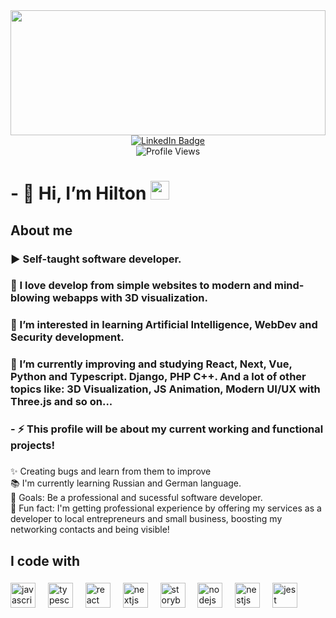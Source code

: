 <div id="banner" align="center">
  <img src = "https://media.giphy.com/media/5YgvUvKvDiQVUdZxLX/giphy.gif" width="100%" height="200px" />
</div>
<div id="badges" align="center">
  <a href="https://www.linkedin.com/in/hiltonparreiradev/">
  <img src="https://img.shields.io/badge/LinkedIn-blue?style=for-the-badge&logo=linkedin&logoColor=white" alt="LinkedIn Badge"/>
  </a>
</div>
<div id="prof-cnt" align="center">
  <img src="https://komarev.com/ghpvc/?username=Hill-xor&style=flat-square&color=blue" alt="Profile Views"/>
</div>
<h1>
  - 👋 Hi, I’m Hilton
  <img src="https://media.giphy.com/media/hvRJCLFzcasrR4ia7z/giphy.gif" width="30px"/>
</h1>

###
<h2 align="left">About me</h2>

###
<p> <h3>▶️ Self-taught software developer.</h3></p>
<p> <h3>🔭 I love develop from simple websites to modern and mind-blowing webapps with 3D visualization.</h3></p>
<p> <h3>👀 I’m interested in learning Artificial Intelligence, WebDev and Security development. </h3></p>
<p> <h3>🌱 I’m currently improving and studying React, Next, Vue, Python and Typescript.  Django, PHP C++. And a lot of other topics like: 3D Visualization, JS Animation, Modern UI/UX with Three.js and so on...</h3> </p>
<h3> - ⚡ This profile will be about my current working and functional projects!</h3>

###

<p align="left">✨ Creating bugs and learn from them to improve<br>📚 I'm currently learning Russian and German language.<br>🎯 Goals: Be a professional and sucessful software developer.
  <br>🎲 Fun fact: I'm getting professional experience by offering my services as a developer to local entrepreneurs and small business, boosting my networking contacts and being visible! </p>

###

<h2 align="left">I code with</h2>

###

<div align="left">
  <img src="https://cdn.jsdelivr.net/gh/devicons/devicon/icons/javascript/javascript-original.svg" height="40" alt="javascript logo"  />
  <img width="12" />
  <img src="https://cdn.jsdelivr.net/gh/devicons/devicon/icons/typescript/typescript-original.svg" height="40" alt="typescript logo"  />
  <img width="12" />
  <img src="https://cdn.jsdelivr.net/gh/devicons/devicon/icons/react/react-original.svg" height="40" alt="react logo"  />
  <img width="12" />
  <img src="https://cdn.jsdelivr.net/gh/devicons/devicon/icons/nextjs/nextjs-original.svg" height="40" alt="nextjs logo"  />
  <img width="12" />
  <img src="https://cdn.jsdelivr.net/gh/devicons/devicon/icons/storybook/storybook-original.svg" height="40" alt="storybook logo"  />
  <img width="12" />
  <img src="https://cdn.jsdelivr.net/gh/devicons/devicon/icons/nodejs/nodejs-original.svg" height="40" alt="nodejs logo"  />
  <img width="12" />
  <img src="https://cdn.jsdelivr.net/gh/devicons/devicon/icons/nestjs/nestjs-original.svg" height="40" alt="nestjs logo"  />
  <img width="12" />
  <img src="https://cdn.jsdelivr.net/gh/devicons/devicon/icons/jest/jest-plain.svg" height="40" alt="jest logo"  />
</div>

###
